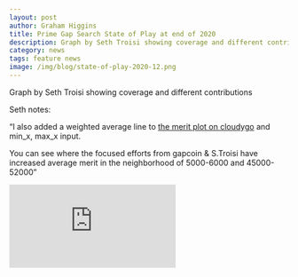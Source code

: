 ```yaml
---
layout: post
author: Graham Higgins
title: Prime Gap Search State of Play at end of 2020
description: Graph by Seth Troisi showing coverage and different contributions
category: news
tags: feature news
image: /img/blog/state-of-play-2020-12.png
---
```


Graph by Seth Troisi showing coverage and different contributions

Seth notes:

“I also added a weighted average line to <a href="https://primegaps.cloudygo.com/graphs?max=70000" target="_blank">the merit plot on cloudygo</a> and min_x, max_x input.

You can see where the focused efforts from gapcoin & S.Troisi have increased average merit in the neighborhood of 5000-6000 and 45000-52000”


![Image: State of Play](https://www.mersenneforum.org/attachment.php?attachmentid=24068&d=1609272258)

